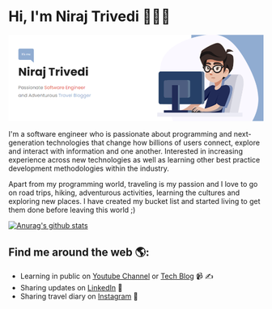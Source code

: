 # Hi, I'm Niraj Trivedi 👩🏾‍💻

<img src="https://github.com/nibro7778/nibro7778/blob/master/home-page-banner.PNG">

I'm a software engineer who is passionate about programming and next-generation technologies that change how billions of users connect, 
explore and interact with information and one another. 
Interested in increasing experience across new technologies as well as learning other best practice development methodologies within the industry.

Apart from my programming world, traveling is my passion and I love to go on road trips, hiking, adventurous activities, learning the cultures and exploring new places. I have created my bucket list and started living to get them done before leaving this world ;)

[![Anurag's github stats](https://github-readme-stats.vercel.app/api?username=nibro7778&theme=react&include_all_commits=true&count_private=true&show_icons=true)](https://github.com/anuraghazra/github-readme-stats)

## Find me around the web 🌎:
- Learning in public on <a href="https://www.youtube.com/channel/UCK8K87gKLxw93qpF0MjyncA">Youtube Channel</a> or <a href="https://nirajtrivediblog.wordpress.com/">Tech Blog</a> 📹 ✍
- Sharing updates on <a href="https://www.linkedin.com/in/nirajtrivedi/">LinkedIn</a> 💼
- Sharing travel diary on <a href="https://www.instagram.com/miles_n.smiles/">Instagram</a> :runner:
